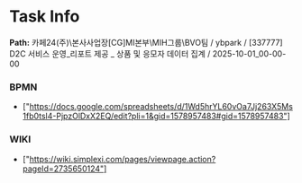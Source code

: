 # Task Info

**Path:** 카페24(주)\본사사업장\[CG]MI본부\MIH그룹\BVO팀 / ybpark / [337777] D2C 서비스 운영_리포트 제공 _ 상품 및 응모자 데이터 집계 / 2025-10-01_00-00-00

### BPMN
- ["https://docs.google.com/spreadsheets/d/1Wd5hrYL60vOa7Jj263X5Ms1fb0tsl4-PjpzOlDxX2EQ/edit?pli=1&gid=1578957483#gid=1578957483"]

### WIKI
- ["https://wiki.simplexi.com/pages/viewpage.action?pageId=2735650124"]

